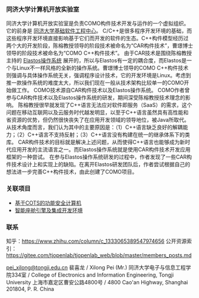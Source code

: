 ### 同济大学计算机开放实验室
同济大学计算机开放实验室是负责COMO构件技术开发与运作的一个虚拟组织。它的前身是 [同济大学基础软件工程中心](https://gitee.com/tjopenlab/tjopenlab_web/blob/master/System_Software_Engineering_Centre_of_Tongji_University.md)。
C/C++是很多程序开发环境的基础，而这些程序开发环境直接影响基于它们而开发的软件的生态。C++构件模型经历过两个大的开发阶段，陈榕教授领导的阶段技术被命名为“CAR构件技术”，曹璟博士领导的阶段技术被命名为“COMO C++构件技术”。
由于CAR技术是围绕陈榕教授主持的 [Elastos操作系统](https://gitee.com/tjopenlab/openElastos) 展开的，所以与Elastos有一定的耦合度，而Elastos是一个与Linux不一样风格的全新的操作系统。曹璟博士领导的COMO C++构件技术则强调与具体操作系统无关，强调程序设计技术，它的开发环境是Linux。考虑到推一款操作系统的难度太大，所以我们现在一般从技术架构比较单一的COMO开始做工作。
COMO技术源自CAR构件技术以及Elastos操作系统。
COMO作者曾参与CAR构件技术以及Elastos操作系统的研发，期间深受陈榕教授技术理念的影响。
陈榕教授很早就发现了C++语言无法应对软件即服务（SaaS）的需求，这个问题在移动互联网以及云服务时代越发明显，以至于C++语言虽然具有高性能和省资源的优势，但仍然很快丧失了在应用开发领域的领导地位，被Java所取代。从技术角度而言，我们认为其中的主要原因是：（1）C++语言缺乏良好的解耦能力；（2）C++语言不支持反射；（3）C++语言没有构建在统一的继承体系下的类库。
CAR构件技术的目标就是解决上述问题，从而使得C++语言也能够成为新时代应用开发的主流语言之一。而Elastos操作系统就是使用CAR构件技术开发应用框架的一种尝试。
在参与Elastos操作系统研发的过程中，作者发现了一些CAR构件技术设计上和实现上的缺陷。在离开Elastos研发团队后，作者尝试根据自己的想法进一步完善C++构件技术，由此创建了COMO项目。

### 关联项目
- [基于COTS的功能安全计算机](https://gitee.com/tjcots)
- [智能座舱引擎及集成开发环境](https://gitee.com/tjhmi)

### 联系
知乎：https://www.zhihu.com/column/c_1333065389547974656
公开资源索引：https://gitee.com/tjopenlab/tjopenlab_web/blob/master/members_posts.md

pei_xilong@tongji.edu.cn
裴喜龙 / Xilong Pei (Mr.) 
同济大学电子与信息工程学院334室 / College of Electronics and Information Engineering, Tongji University 
上海市嘉定区曹安公路4800号 / 4800 Cao'an Highway, Shanghai 201804, P. R. China

